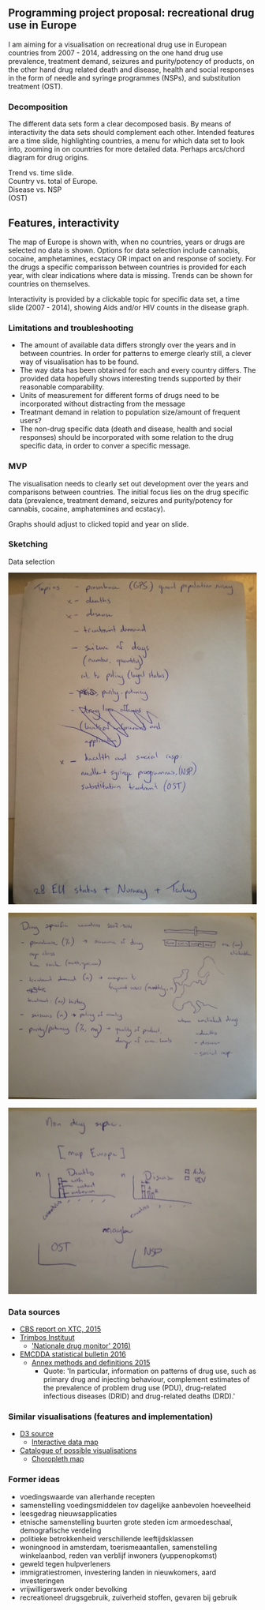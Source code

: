 ## Programming project proposal: recreational drug use in Europe

I am aiming for a visualisation on recreational drug use in European countries from 2007 - 2014, addressing on the one hand drug use prevalence, treatment demand, seizures and purity/potency of products, on the other hand drug related death and disease, health and social responses in the form of needle and syringe programmes (NSPs), and substitution treatment (OST).

### Decomposition

The different data sets form a clear decomposed basis. By means of interactivity the data sets should complement each other. Intended features are a time slide, highlighting countries, a menu for which data set to look into, zooming in on countries for more detailed data. Perhaps arcs/chord diagram for drug origins.

Trend vs. time slide. <br>
Country vs. total of Europe. <br>
Disease vs. NSP <br>
(OST)

## Features, interactivity

The map of Europe is shown with, when no countries, years or drugs are selected no data is shown. Options for data selection include cannabis, cocaine, amphetamines, ecstacy OR impact on and response of society. For the drugs a specific comparisson between countries is provided for each year, with clear indications where data is missing. Trends can be shown for countries on themselves.

Interactivity is provided by a clickable topic for specific data set, a time slide (2007 - 2014), showing Aids and/or HIV counts in the disease graph.

### Limitations and troubleshooting

- The amount of available data differs strongly over the years and in between countries. In order for patterns to emerge clearly still, a clever way of visualisation has to be found.
- The way data has been obtained for each and every country differs. The provided data hopefully shows interesting trends supported by their reasonable comparability.
- Units of measurement for different forms of drugs need to be incorporated without distracting from the message
- Treatmant demand in relation to population size/amount of frequent users?
- The non-drug specific data (death and disease, health and social responses) should be incorporated with some relation to the drug specific data, in order to conver a specific message.

### MVP

The visualisation needs to clearly set out development over the years and comparisons between countries. The initial focus lies on the drug specific data (prevalence, treatment demand, seizures and purity/potency for cannabis, cocaine, amphatemines and ecstacy).

Graphs should adjust to clicked topid and year on slide.

### Sketching

Data selection

![dataselection](/doc/dataselection.jpg)

![drugspecifics](/doc/sketch_drugspecifics.jpg)

![nondrugspecifics](/doc/sketch_nondrugspecifics.jpg)


### Data sources
- [CBS report on XTC, 2015](https://www.cbs.nl/nl-nl/nieuws/2015/29/kwart-miljoen-nederlanders-gebruikt-ecstasy)
- [Trimbos Instituut](https://www.drugsinfo.nl/publiek/beleid-en-cijfers/cijfers)
  - ['Nationale drug monitor' 2016)](https://www.trimbos.nl/kerncijfers/nationale-drug-monitor)
- [EMCDDA statistical bulletin 2016](http://www.emcdda.europa.eu/data/stats2016)
  - [Annex methods and definitions 2015](http://www.emcdda.europa.eu/data/stats2015/methods)
    - Quote: 'In particular, information on patterns of drug use, such as primary drug and injecting behaviour, complement estimates of the prevalence of problem drug use (PDU), drug-related infectious diseases (DRID) and drug-related deaths (DRD).'

### Similar visualisations (features and implementation)
- [D3 source](d3js.org)
  - [Interactive data map](https://www.theguardian.com/environment/interactive/2013/may/14/alaska-villages-frontline-global-warming)
- [Catalogue of possible visualisations](datavizcatalogue.com)
  - [Choropleth map](http://www.datavizcatalogue.com/methods/choropleth.html)

### Former ideas
- voedingswaarde van allerhande recepten
- samenstelling voedingsmiddelen tov dagelijke aanbevolen hoeveelheid
- leesgedrag nieuwsapplicaties
- etnische samenstelling buurten grote steden icm armoedeschaal, demografische verdeling
- politieke betrokkenheid verschillende leeftijdsklassen
- woningnood in amsterdam, toerismeaantallen, samenstelling winkelaanbod, reden van verblijf inwoners (yuppenopkomst)
- geweld tegen hulpverleners
- immigratiestromen,  investering landen in nieuwkomers, aard investeringen
- vrijwilligerswerk onder bevolking
- recreationeel drugsgebruik, zuiverheid stoffen, gevaren bij gebruik
